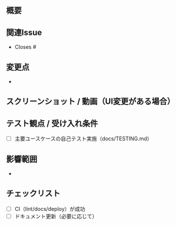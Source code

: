 ## 概要
<!-- このMRの目的・背景を記述 -->

## 関連Issue
- Closes #

## 変更点
- 

## スクリーンショット / 動画（UI変更がある場合）

## テスト観点 / 受け入れ条件
- [ ] 主要ユースケースの自己テスト実施（docs/TESTING.md）

## 影響範囲
- 

## チェックリスト
- [ ] CI（lint/docs/deploy）が成功
- [ ] ドキュメント更新（必要に応じて）
